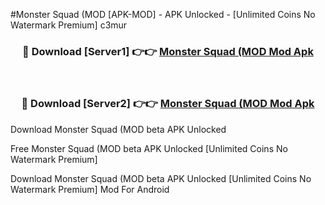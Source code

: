 #Monster Squad (MOD [APK-MOD] - APK Unlocked - [Unlimited Coins No Watermark Premium] c3mur



<div align="center">

<h3>🔴 Download [Server1] 👉👉 <a href="https://momento.my/?title=Monster_Squad_(MOD">Monster Squad (MOD Mod Apk</a></h3><br>

<h3>🔴 Download [Server2] 👉👉 <a href="https://momento.my/?title=Monster_Squad_(MOD">Monster Squad (MOD Mod Apk</a></h3>
</div>



Download Monster Squad (MOD beta APK Unlocked

Free Monster Squad (MOD beta APK Unlocked [Unlimited Coins No Watermark Premium]

Download Monster Squad (MOD beta APK Unlocked [Unlimited Coins No Watermark Premium] Mod For Android
